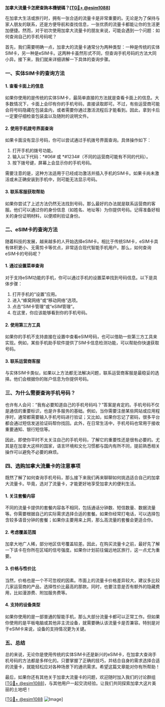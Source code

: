 **加拿大流量卡怎麽查詢本機號碼？[[TG💪+ @esim1088](https://t.me/s/esim1088)]**

在加拿大生活或旅行时，拥有一张合适的流量卡是非常重要的。无论是为了保持与家人朋友的联系，还是方便导航和查找信息，一张优质的流量卡都能让你的生活更加便捷。然而，对于初次使用加拿大流量卡的朋友来说，可能会遇到一个问题：如何查询自己的手机号码呢？

首先，我们需要明确一点，加拿大的流量卡通常分为两种类型：一种是传统的实体SIM卡，另一种是eSIM卡。这两种卡虽然形式不同，但查询手机号码的方法大同小异。接下来，我们就来详细讲解一下具体的查询步骤。

### **一、实体SIM卡的查询方法**

#### **1. 查看卡面上的信息**
如果你使用的是传统的实体SIM卡，最简单直接的方法就是查看卡面上的信息。大多数情况下，卡面上会印有你的手机号码，直接读取即可。不过，有些运营商可能会将号码隐藏在包装盒内，或者需要你通过激活流程后才能看到。因此，拿到卡后一定要仔细检查包装盒以及随附的说明文件。

#### **2. 使用手机拨号界面查询**
如果卡面没有显示号码，你可以尝试通过手机拨号界面查询。具体操作如下：
1. 打开手机的拨号功能。
2. 输入以下代码：*#06# 或 *#1234#（不同的运营商可能有不同的代码）。
3. 按下拨号键，屏幕上会显示你的手机号码。

需要注意的是，这种方法适用于已经成功激活并插入手机的SIM卡。如果卡尚未激活或未正确安装到手机中，则可能无法显示号码。

#### **3. 联系客服获取帮助**
如果你尝试了上述方法仍然无法找到号码，那么最好的办法就是联系运营商的客服。他们可以通过你的身份信息（如姓名、地址等）为你提供号码。记得准备好相关的身份证明材料，以便顺利验证身份。

### **二、eSIM卡的查询方法**

随着科技的发展，越来越多的人开始选择eSIM卡。相比于传统SIM卡，eSIM卡具有体积更小、无需剪卡等优点，非常适合现代智能手机用户。那么，如何查询eSIM卡的号码呢？

#### **1. 通过设置菜单查询**
对于支持eSIM功能的手机，你可以通过手机的设置菜单找到号码信息。以下是具体步骤：
1. 打开手机的“设置”应用。
2. 进入“蜂窝网络”或“移动网络”选项。
3. 点击“SIM卡管理”或“eSIM管理”。
4. 在这里，你应该能够看到你的手机号码。

#### **2. 使用第三方工具**
如果你的手机不支持直接在设置中查看eSIM号码，也可以借助一些第三方工具来实现。例如，某些手机助手软件提供了SIM卡信息检测功能，可以帮助你快速获取号码。

#### **3. 联系运营商客服**
与实体SIM卡类似，如果以上方法都无法解决问题，联系运营商客服是最稳妥的选择。他们会根据你的账户信息为你提供号码。

### **三、为什么需要查询手机号码？**

也许有人会问：“我有必要知道自己的手机号码吗？”答案是肯定的。手机号码不仅是通信的重要标识，也是许多服务的基础。例如，当你需要注册某些网站或应用程序时，通常都需要输入手机号码进行验证；又比如，如果你忘记了密码，很多平台都会通过短信发送验证码帮你找回。此外，在日常生活中，手机号码也常用于接收重要通知、银行短信等。

因此，即使你平时不太关注自己的手机号码，了解它的重要性还是很有必要的。尤其是在加拿大这样的国家，语言环境和文化习惯都与国内有所不同，提前熟悉相关操作可以避免不必要的麻烦。

### **四、选购加拿大流量卡的注意事项**

既然了解了如何查询手机号码，那么接下来我们再来聊聊如何挑选适合自己的加拿大流量卡。毕竟，选对了流量卡，才能更好地享受加拿大的便利生活。

#### **1. 关注套餐内容**
不同的流量卡提供的套餐内容各不相同，包括通话分钟数、短信数量、数据流量等。你需要根据自己的实际需求选择合适的套餐。如果你经常打电话，可以选择包含较多语音分钟的套餐；如果你主要用来上网，那么高流量的套餐会更适合你。

#### **2. 考虑覆盖范围**
加拿大地广人稀，部分地区信号覆盖较差。因此，在购买流量卡之前，最好先了解一下该卡在你所在区域的信号强度。如果你计划前往偏远地区旅行，这一点尤为重要。

#### **3. 价格与性价比**
当然，价格也是一个不可忽视的因素。市面上的流量卡价格差异较大，建议多比较几家运营商的产品，选择性价比最高的那款。同时，也要注意是否有额外的隐藏费用，比如漫游费、附加服务费等。

#### **4. 支持的设备类型**
如果你使用的是一部普通的智能手机，那么大部分流量卡都可以正常工作。但如果你使用的是平板电脑或其他非主流设备，就需要确认该流量卡是否兼容。特别是对于eSIM卡来说，设备的支持情况更为关键。

### **五、总结**

总的来说，无论你是使用传统的实体SIM卡还是新兴的eSIM卡，在加拿大查询手机号码的方法都是多样化的。只要掌握了正确的技巧，并结合自身的需求选择合适的流量卡，就能轻松应对各种场景下的通讯需求。希望这篇文章能对你有所帮助！

最后，如果你还有其他关于加拿大流量卡的问题，欢迎随时加入我们的讨论群组[[TG💪+ @esim1088](https://t.me/s/esim1088)]，与其他用户一起交流经验。让我们共同探索加拿大这片美丽的土地吧！

[[TG💪+ @esim1088](https://t.me/s/esim1088) ![Image](https://i.postimg.cc/4NQfJmqS/Snipaste-2025-05-13-00-14-12.png)]
